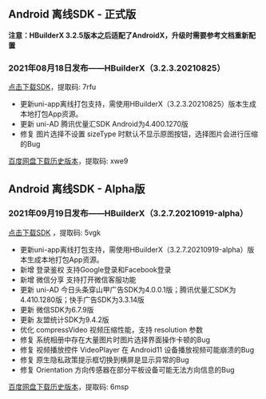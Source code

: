 ## Android 离线SDK - 正式版

**注意：HBuilderX 3.2.5版本之后适配了AndroidX，升级时需要参考文档重新配置**

### 2021年08月18日发布——HBuilderX（3.2.3.20210825）
[点击下载SDK](https://pan.baidu.com/s/14SZ-CjlbaNtGHk3CpamgXQ)，提取码: 7rfu

+ 更新uni-app离线打包支持，需使用HBuilderX（3.2.3.20210825）版本生成本地打包App资源。
+ 更新 uni-AD 腾讯优量汇SDK Android为4.400.1270版
+ 修复 图片选择不设置 sizeType 时默认不显示原图按钮，选择图片会进行压缩的Bug


[百度网盘下载历史版本](https://pan.baidu.com/s/1qxxUqh9ifF7mfJ4T46NB4Q)，提取码: xwe9



## Android 离线SDK - Alpha版

### 2021年09月19日发布——HBuilderX（3.2.7.20210919-alpha）
[点击下载SDK](https://pan.baidu.com/s/1NLBTW94Im_zg5R38Wiijdg) ，提取码: 5vgk

+ 更新uni-app离线打包支持，需使用HBuilderX（3.2.7.20210919-alpha）版本生成本地打包App资源。
+ 新增 登录鉴权 支持Google登录和Facebook登录
+ 新增 微信分享 支持打开微信客服功能
+ 更新 uni-AD 今日头条穿山甲广告SDK为4.0.0.1版；腾讯优量汇SDK为4.410.1280版；快手广告SDK为3.3.14版
+ 更新 微信SDK为6.7.9版
+ 更新 友盟统计SDK为9.4.2版
+ 优化 compressVideo 视频压缩性能，支持 resolution 参数
+ 修复 系统相册中存在大量图片时图片选择界面操作卡顿的Bug
+ 修复 视频播放控件 VideoPlayer 在 Android11 设备播放视频可能崩溃的Bug
+ 修复 原生隐私政策提示框切换到横屏是显示异常的Bug
+ 修复 Orientation 方向传感器在部分平板设备可能无法方向信息的Bug

[百度网盘下载历史版本](https://pan.baidu.com/s/10fne34bwxWGtDJTd4PhroA)，提取码: 6msp
